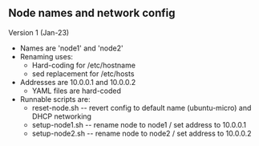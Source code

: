 ## Node names and network config

Version 1 (Jan-23)

* Names are 'node1' and 'node2'
* Renaming uses:
  * Hard-coding for /etc/hostname
  * sed replacement for /etc/hosts
* Addresses are 10.0.0.1 and 10.0.0.2
  * YAML files are hard-coded
* Runnable scripts are:
  * reset-node.sh -- revert config to default name (ubuntu-micro) and DHCP networking
  * setup-node1.sh -- rename node to node1 / set address to 10.0.0.1
  * setup-node2.sh -- rename node to node2 / set address to 10.0.0.2
